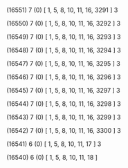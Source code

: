 (16551) 7 (0) [ 1, 5, 8, 10, 11, 16, 3291 ] 3 


(16550) 7 (0) [ 1, 5, 8, 10, 11, 16, 3292 ] 3 


(16549) 7 (0) [ 1, 5, 8, 10, 11, 16, 3293 ] 3 


(16548) 7 (0) [ 1, 5, 8, 10, 11, 16, 3294 ] 3 


(16547) 7 (0) [ 1, 5, 8, 10, 11, 16, 3295 ] 3 


(16546) 7 (0) [ 1, 5, 8, 10, 11, 16, 3296 ] 3 


(16545) 7 (0) [ 1, 5, 8, 10, 11, 16, 3297 ] 3 


(16544) 7 (0) [ 1, 5, 8, 10, 11, 16, 3298 ] 3 


(16543) 7 (0) [ 1, 5, 8, 10, 11, 16, 3299 ] 3 


(16542) 7 (0) [ 1, 5, 8, 10, 11, 16, 3300 ] 3 


(16541) 6 (0) [ 1, 5, 8, 10, 11, 17 ] 3 


(16540) 6 (0) [ 1, 5, 8, 10, 11, 18 ]  

